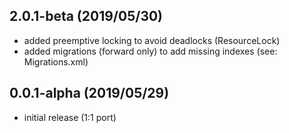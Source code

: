 ## 2.0.1-beta (2019/05/30)
* added preemptive locking to avoid deadlocks (ResourceLock)
* added migrations (forward only) to add missing indexes (see: Migrations.xml)

## 0.0.1-alpha (2019/05/29)
* initial release (1:1 port)
